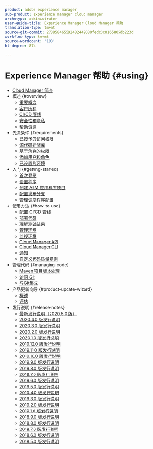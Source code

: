 ```yaml
---
product: adobe experience manager
sub-product: experience manager cloud manager
archetype: administrator
user-guide-title: Experience Manager Cloud Manager 帮助
translation-type: tm+mt
source-git-commit: 278858465592482449080fedc3c0165805db223d
workflow-type: tm+mt
source-wordcount: '198'
ht-degree: 87%

---
```



# Experience Manager 帮助 {#using}

+ [Cloud Manager 简介](introduction-to-cloud-manager.md)
+ 概述 {#overview}
   + [重要概念](key-concepts.md)
   + [客户历程](customer-journey.md)
   + [CI/CD 管线](ci-cd-pipeline.md)
   + [安全性和隐私](security-and-privacy.md)
   + [帮助资源](help-resources.md)
+ 先决条件 {#requirements}
   + [已授予的访问权限](access-rights-granted.md)
   + [源代码存储库](source-code-repository.md)
   + [基于角色的权限](role-based-permissions.md)
   + [添加用户和角色](setting-up-users-and-roles.md)
   + [已设置的环境](environments-provisioned.md)
+ 入门 {#getting-started}
   + [首次登录](first-time-login.md)
   + [设置程序](setting-up-program.md)
   + [创建 AEM 应用程序项目](create-an-application-project.md)
   + [配置发布分支](configure-your-release-branches.md)
   + [管理调度程序配置](dispatcher-configurations.md)
+ 使用方法 {#how-to-use}
   + [配置 CI/CD 管线](configuring-pipeline.md)
   + [部署代码](deploying-code.md)
   + [理解测试结果](understand-your-test-results.md)
   + [管理环境](manage-your-environment.md)
   + [监视环境](monitor-your-environments.md)
   + [Cloud Manager API](https://www.adobe.io/apis/experiencecloud/cloud-manager/docs.html)
   + [Cloud Manager CLI](https://github.com/adobe/aio-cli-plugin-cloudmanager/blob/master/README.md)
   + [通知](notifications.md)
   + [自定义代码质量规则](custom-code-quality-rules.md)
+ 管理代码 {#managing-code}
   + [Maven 项目版本处理](activating-maven-project.md)
   + [访问 Git](accessing-git.md)
   + [与Git集成](setup-cloud-manager-git-integration.md)
+ 产品更新向导 {#product-update-wizard}
   + [概述](overview-productupdate-wizard.md)
   + [评估](evaluation.md)
+ 发行说明 {#release-notes}
   + [最新发行说明（2020.5.0 版）](release-notes-current.md)
   + [2020.4.0 版发行说明](release-notes-2020-4-0.md)
   + [2020.3.0 版发行说明](release-notes-2020-3-0.md)
   + [2020.2.0 版发行说明](release-notes-2020-2-0.md)
   + [2020.1.0 版发行说明](release-notes-2020-1-0.md)
   + [2019.12.0 版发行说明](release-notes-2019-12-0.md)
   + [2019.11.0 版发行说明](release-notes-2019-11-0.md)
   + [2019.10.0 版发行说明](release-notes-2019-10-0.md)
   + [2019.9.0 版发行说明](release-notes-2019-9-0.md)
   + [2019.8.0 版发行说明](release-notes-2019-8-0.md)
   + [2019.7.0 版发行说明](release-notes-2019-7-0.md)
   + [2019.6.0 版发行说明](release-notes-2019-6-0.md)
   + [2019.5.0 版发行说明](release-notes-2019-5-0.md)
   + [2019.4.0 版发行说明](release-notes-2019-4-0.md)
   + [2019.3.0 版发行说明](release-notes-2019-3-0.md)
   + [2019.2.0 版发行说明](release-notes-2019-2-0.md)
   + [2019.1.0 版发行说明](release-notes-2019-1-0.md)
   + [2018.9.0 版发行说明](release-notes-2018-9-0.md)
   + [2018.8.0 版发行说明](release-notes-2018-8-0.md)
   + [2018.7.0 版发行说明](release-notes-2018-7-0.md)
   + [2018.6.0 版发行说明](release-notes-2018-6-0.md)
   + [2018.5.0 版发行说明](release-notes-2018-5-0.md)
